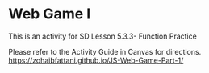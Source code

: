 # Web Game I

This is an activity for SD Lesson 5.3.3- Function Practice

Please refer to the Activity Guide in Canvas for directions.
https://zohaibfattani.github.io/JS-Web-Game-Part-1/
